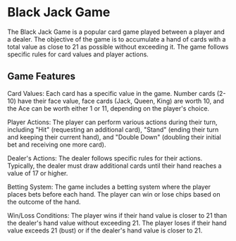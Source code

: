 # Black Jack Game

The Black Jack Game is a popular card game played between a player and a dealer. The objective of the game is to accumulate a hand of cards with a total value as close to 21 as possible without exceeding it. The game follows specific rules for card values and player actions.

## Game Features

Card Values: Each card has a specific value in the game. Number cards (2-10) have their face value, face cards (Jack, Queen, King) are worth 10, and the Ace can be worth either 1 or 11, depending on the player's choice.

Player Actions: The player can perform various actions during their turn, including "Hit" (requesting an additional card), "Stand" (ending their turn and keeping their current hand), and "Double Down" (doubling their initial bet and receiving one more card).

Dealer's Actions: The dealer follows specific rules for their actions. Typically, the dealer must draw additional cards until their hand reaches a value of 17 or higher.

Betting System: The game includes a betting system where the player places bets before each hand. The player can win or lose chips based on the outcome of the hand.

Win/Loss Conditions: The player wins if their hand value is closer to 21 than the dealer's hand value without exceeding 21. The player loses if their hand value exceeds 21 (bust) or if the dealer's hand value is closer to 21.